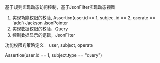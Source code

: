 基于规则实现动态访问控制，基于JsonFilter实现动态视图
1. 实现功能权限的校验, Assertion(user.id == 1, subject.id == 2, operate == 'add')  Jackson JsonPointer 
2. 实现数据权限的校验，Query
3. 控制数据显示的逻辑，JsonFilter


功能权限的策略定义：
user, subject, operate


Assertion(user.id == 1, subject.type == "query")

